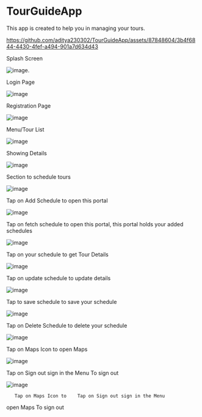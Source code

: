 # TourGuideApp
This app is created to help you in managing your tours.


https://github.com/aditya230302/TourGuideApp/assets/87848604/3b4f6844-4430-4fef-a494-901a7d634d43




Splash Screen

![image](https://github.com/aditya230302/TourGuideApp/assets/87848604/2a726c6f-0ddb-478c-a1ef-ffa24d155ac2).


Login Page	

![image](https://github.com/aditya230302/TourGuideApp/assets/87848604/e2571803-7204-4515-b956-7299343bd5b7)


Registration Page

![image](https://github.com/aditya230302/TourGuideApp/assets/87848604/088c76b4-0eae-4599-b1fa-51a09ddba98f)


Menu/Tour List

![image](https://github.com/aditya230302/TourGuideApp/assets/87848604/87f1f0f8-7050-4f7d-bcb4-b5c0ff9a2663)


Showing Details

![image](https://github.com/aditya230302/TourGuideApp/assets/87848604/6778c1a4-19a7-4abb-84d4-3f1dae9603f0)


Section to schedule tours

![image](https://github.com/aditya230302/TourGuideApp/assets/87848604/9ad7bbbf-b3f5-4717-a80d-b59875d448b1)


Tap on Add Schedule to open this portal

![image](https://github.com/aditya230302/TourGuideApp/assets/87848604/c2328abb-9a6d-4999-a988-d5f37a2018d9)


Tap on fetch schedule to open this portal, this portal holds your added schedules

![image](https://github.com/aditya230302/TourGuideApp/assets/87848604/ed375718-592e-4f9c-b39c-3bdd75052cd5)


Tap on your schedule to get Tour Details

![image](https://github.com/aditya230302/TourGuideApp/assets/87848604/a90834de-5f54-4a75-8a2b-bfeffe06598b)


Tap on update schedule to update details       

![image](https://github.com/aditya230302/TourGuideApp/assets/87848604/a9374360-adda-4178-bc71-e234774a8bd6)


Tap to save schedule to save your schedule

![image](https://github.com/aditya230302/TourGuideApp/assets/87848604/78de19b6-ebdb-43be-9cf1-ddf7896f65fc)


Tap on Delete Schedule to delete your schedule 

![image](https://github.com/aditya230302/TourGuideApp/assets/87848604/1bbcff48-7c10-4455-a437-1473ebdae11e)


Tap on Maps Icon to open Maps	  

![image](https://github.com/aditya230302/TourGuideApp/assets/87848604/42871c91-6bf9-4005-9385-9d8940f158fe)


Tap on Sign out sign in the Menu To sign out

![image](https://github.com/aditya230302/TourGuideApp/assets/87848604/8a65574c-9e11-484e-a680-a32d43847191)










       Tap on Maps Icon to 	  Tap on Sign out sign in the Menu
open Maps			        To sign out


